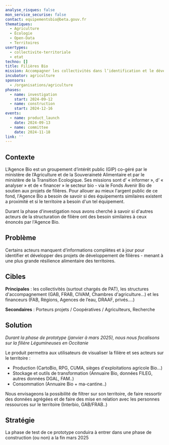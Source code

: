 ```yaml
---
analyse_risques: false
mon_service_securise: false
contact: equipementsbio@beta.gouv.fr
thematiques:
  - Agriculture
  - Écologie
  - Open-Data
  - Territoires
usertypes:
  - collectivite-territoriale
  - etat
techno: []
title: Filières Bio
mission: Accompagner les collectivités dans l’identification et le développement de filières bio sur leur territoire
incubator: agriculture
sponsors:
  - /organisations/agriculture
phases:
  - name: investigation
    start: 2024-09-12
  - name: construction
    start: 2024-12-16
events:
  - name: product_launch
    date: 2024-09-13
  - name: committee
    date: 2024-11-18
link: ''
---
```

## Contexte

L’Agence Bio est un groupement d’intérêt public (GIP) co-géré par le ministère de l’Agriculture et de la Souveraineté Alimentaire et par le ministère de la Transition Ecologique. Ses missions sont d’ « informer », d’ « analyser » et de
« financer » le secteur bio - via le Fonds Avenir Bio de soutien aux projets de filières. Pour allouer au mieux l'argent public de ce fond, l'Agence Bio a besoin de savoir si des équipements similaires existent a proximité et si le territoire a besoin d'un tel équipement. 

Durant la phase d'investigation nous avons cherché à savoir si d'autres acteurs de la structuration de filière ont des besoin similaires à ceux énoncés par l'Agence Bio. 

## Problème

Certains acteurs manquent d’informations complètes et à jour pour identifier et développer des projets de développement de filières - menant à une plus grande résilience alimentaire des territoires.

## Cibles
**Principales** : les collectivités (surtout chargés de PAT), les structures d'accompagnement (GAB, FRAB, CIVAM, Chambres d'agriculture...) et les financeurs (FAB, Régions, Agences de l’eau, DRAAF, privés….)

**Secondaires** : Porteurs projets / Coopératives / Agriculteurs, Recherche


## Solution
*Durant la phase de prototype (janvier à mars 2025), nous nous focalisons sur la filière Légumineuses en Occitanie*

Le produit permettra aux utilisateurs de visualiser la filière et ses acteurs sur le territoire : 
- Production (CartoBio, RPG, CUMA, sièges d'exploitations agricole Bio...)
- Stockage et outils de transformation (Annuaire  Bio, données FILEG, autres données DGAL, FAM..)
- Consommation (Annuaire Bio + ma-cantine..)

Nous envisageons la possibilité de filtrer sur son territoire, de faire ressortir des données agrégées et de faire des mise en relation avec les personnes ressources sur le territoire (Interbio, GAB/FRAB..)

## Stratégie

La phase de test de ce prototype conduira à entrer dans une phase de construction (ou non) a la fin mars 2025


